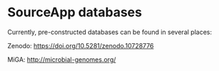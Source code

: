 # SourceApp databases



Currently, pre-constructed databases can be found in several places:

Zenodo: https://doi.org/10.5281/zenodo.10728776

MiGA: http://microbial-genomes.org/
